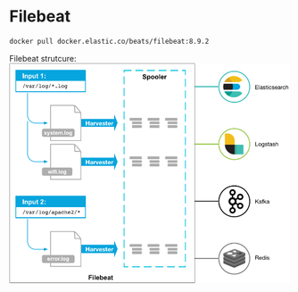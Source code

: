 # Filebeat

```bash
docker pull docker.elastic.co/beats/filebeat:8.9.2
```
Filebeat strutcure: 
<img src="https://github.com/parsaeisa/Notes/blob/main/Software%20engineering/logging/filebeat.png" >
